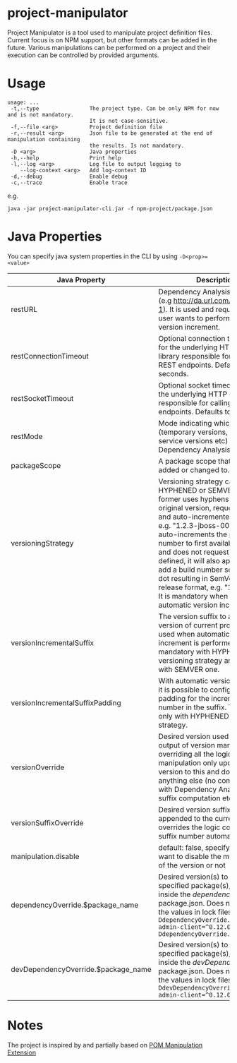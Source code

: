 # project-manipulator

Project Manipulator is a tool used to manipulate project definition files. Current focus is on NPM support, but other formats can be added in the future.
Various manipulations can be performed on a project and their execution can be controlled by provided arguments.


# Usage

```
usage: ...
 -t,--type                The project type. Can be only NPM for now and is not mandatory.
                          It is not case-sensitive.
 -f,--file <arg>          Project definition file
 -r,--result <arg>        Json file to be generated at the end of manipulation containing
                          the results. Is not mandatory.
 -D <arg>                 Java properties
 -h,--help                Print help
 -l,--log <arg>           Log file to output logging to
    --log-context <arg>   Add log-context ID
 -d,--debug               Enable debug
 -c,--trace               Enable trace
```
e.g.
```
java -jar project-manipulator-cli.jar -f npm-project/package.json
```

# Java Properties

You can specify java system properties in the CLI by using `-D<prop>=<value>`

| Java Property | Description |
| --- | --- |
| restURL | Dependency Analysis REST URL (e.g http://da.url.com/da/rest/v-1). It is used and required when user wants to perform automatic version increment. |
| restConnectionTimeout | Optional connection timeout to set for the underlying HTTP client library responsible for calling the REST endpoints. Defaults to 30 seconds.|
| restSocketTimeout | Optional socket timeout to set for the underlying HTTP client library responsible for calling the REST endpoints. Defaults to 10 minutes.|
| restMode | Mode indicating which versions (temporary versions, managed service versions etc) from Dependency Analysis. |
| packageScope | A package scope that should be added or changed to. |
| versioningStrategy | Versioning strategy can be either HYPHENED or SEMVER. The former uses hyphens between the original version, requested suffix and auto-incremented number, e.g. "1.2.3-jboss-001". The latter auto-increments the patch number to first available number and does not request suffix. If defined, it will also append it and add a build number separated by a dot resulting in SemVer pre-release format, e.g. "1.2.0-rc.1". It is mandatory when requesting automatic version increment. |
| versionIncrementalSuffix | The version suffix to append to version of current project. It is used when automatic version increment is performed. It is mandatory with HYPHENED versioning strategy and optional with SEMVER one. |
| versionIncrementalSuffixPadding | With automatic version increment, it is possible to configure zero-padding for the incremented number in the suffix. This is used only with HYPHENED versioning strategy. |
| versionOverride | Desired version used as the output of version manipulation overriding all the logic. If set, the manipulation only updates project version to this and does not do anything else (no communication with Dependency Analysis, no suffix computation etc). |
| versionSuffixOverride | Desired version suffix, that will be appended to the current version. It overrides the logic computing the suffix number automatically. |
| manipulation.disable | default: false, specify whether you want to disable the manipulation of the version or not |
| dependencyOverride.$package_name | Desired version(s) to apply to the specified package(s), if listed inside the _dependencies_ in package.json. Does not replace the values in lock files. Example: `-DdependencyOverride.keycloak-admin-client=^0.12.0 -DdependencyOverride.async=1.5.2`|
| devDependencyOverride.$package_name | Desired version(s) to apply to the specified package(s), if listed inside the _devDependencies_ in package.json. Does not replace the values in lock files. Example: `-DdevDependencyOverride.keycloak-admin-client=^0.12.0`|


# Notes

The project is inspired by and partially based on
[POM Manipulation Extension](https://github.com/release-engineering/pom-manipulation-ext)
